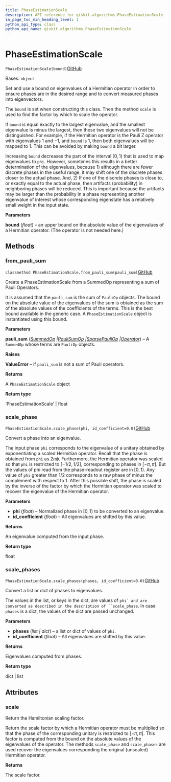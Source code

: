 ```yaml
---
title: PhaseEstimationScale
description: API reference for qiskit.algorithms.PhaseEstimationScale
in_page_toc_min_heading_level: 1
python_api_type: class
python_api_name: qiskit.algorithms.PhaseEstimationScale
---
```


# PhaseEstimationScale

<span id="qiskit.algorithms.PhaseEstimationScale" />

`PhaseEstimationScale(bound)`[GitHub](https://github.com/qiskit/qiskit/tree/stable/0.24/qiskit/algorithms/phase_estimators/phase_estimation_scale.py "view source code")

Bases: `object`

Set and use a bound on eigenvalues of a Hermitian operator in order to ensure phases are in the desired range and to convert measured phases into eigenvectors.

The `bound` is set when constructing this class. Then the method `scale` is used to find the factor by which to scale the operator.

If `bound` is equal exactly to the largest eigenvalue, and the smallest eigenvalue is minus the largest, then these two eigenvalues will not be distinguished. For example, if the Hermitian operator is the Pauli Z operator with eigenvalues $1$ and $-1$, and `bound` is $1$, then both eigenvalues will be mapped to $1$. This can be avoided by making `bound` a bit larger.

Increasing `bound` decreases the part of the interval $[0, 1)$ that is used to map eigenvalues to `phi`. However, sometimes this results in a better determination of the eigenvalues, because 1) although there are fewer discrete phases in the useful range, it may shift one of the discrete phases closer to the actual phase. And, 2) If one of the discrete phases is close to, or exactly equal to the actual phase, then artifacts (probability) in neighboring phases will be reduced. This is important because the artifacts may be larger than the probability in a phase representing another eigenvalue of interest whose corresponding eigenstate has a relatively small weight in the input state.

**Parameters**

**bound** (*float*) – an upper bound on the absolute value of the eigenvalues of a Hermitian operator. (The operator is not needed here.)

## Methods

<span id="qiskit-algorithms-phaseestimationscale-from-pauli-sum" />

### from\_pauli\_sum

<span id="qiskit.algorithms.PhaseEstimationScale.from_pauli_sum" />

`classmethod PhaseEstimationScale.from_pauli_sum(pauli_sum)`[GitHub](https://github.com/qiskit/qiskit/tree/stable/0.24/qiskit/algorithms/phase_estimators/phase_estimation_scale.py "view source code")

Create a PhaseEstimationScale from a SummedOp representing a sum of Pauli Operators.

It is assumed that the `pauli_sum` is the sum of `PauliOp` objects. The bound on the absolute value of the eigenvalues of the sum is obtained as the sum of the absolute values of the coefficients of the terms. This is the best bound available in the generic case. A `PhaseEstimationScale` object is instantiated using this bound.

**Parameters**

**pauli\_sum** ([*SummedOp*](qiskit.opflow.list_ops.SummedOp "qiskit.opflow.list_ops.SummedOp")  *|*[*PauliSumOp*](qiskit.opflow.primitive_ops.PauliSumOp "qiskit.opflow.primitive_ops.PauliSumOp")  *|*[*SparsePauliOp*](qiskit.quantum_info.SparsePauliOp "qiskit.quantum_info.SparsePauliOp")  *|*[*Operator*](qiskit.quantum_info.Operator "qiskit.quantum_info.Operator")) – A `SummedOp` whose terms are `PauliOp` objects.

**Raises**

**ValueError** – if `pauli_sum` is not a sum of Pauli operators.

**Returns**

A `PhaseEstimationScale` object

**Return type**

‘PhaseEstimationScale’ | float

<span id="qiskit-algorithms-phaseestimationscale-scale-phase" />

### scale\_phase

<span id="qiskit.algorithms.PhaseEstimationScale.scale_phase" />

`PhaseEstimationScale.scale_phase(phi, id_coefficient=0.0)`[GitHub](https://github.com/qiskit/qiskit/tree/stable/0.24/qiskit/algorithms/phase_estimators/phase_estimation_scale.py "view source code")

Convert a phase into an eigenvalue.

The input phase `phi` corresponds to the eigenvalue of a unitary obtained by exponentiating a scaled Hermitian operator. Recall that the phase is obtained from `phi` as $2\pi\phi$. Furthermore, the Hermitian operator was scaled so that `phi` is restricted to $[-1/2, 1/2]$, corresponding to phases in $[-\pi, \pi]$. But the values of phi read from the phase-readout register are in $[0, 1)$. Any value of `phi` greater than $1/2$ corresponds to a raw phase of minus the complement with respect to 1. After this possible shift, the phase is scaled by the inverse of the factor by which the Hermitian operator was scaled to recover the eigenvalue of the Hermitian operator.

**Parameters**

*   **phi** (*float*) – Normalized phase in $[0, 1)$ to be converted to an eigenvalue.
*   **id\_coefficient** (*float*) – All eigenvalues are shifted by this value.

**Returns**

An eigenvalue computed from the input phase.

**Return type**

float

<span id="qiskit-algorithms-phaseestimationscale-scale-phases" />

### scale\_phases

<span id="qiskit.algorithms.PhaseEstimationScale.scale_phases" />

`PhaseEstimationScale.scale_phases(phases, id_coefficient=0.0)`[GitHub](https://github.com/qiskit/qiskit/tree/stable/0.24/qiskit/algorithms/phase_estimators/phase_estimation_scale.py "view source code")

Convert a list or dict of phases to eigenvalues.

The values in the list, or keys in the dict, are values of ```phi` and are converted as described in the description of ``scale_phase```. In case `phases` is a dict, the values of the dict are passed unchanged.

**Parameters**

*   **phases** (*list | dict*) – a list or dict of values of `phi`.
*   **id\_coefficient** (*float*) – All eigenvalues are shifted by this value.

**Returns**

Eigenvalues computed from phases.

**Return type**

dict | list

## Attributes

<span id="qiskit.algorithms.PhaseEstimationScale.scale" />

### scale

Return the Hamiltonian scaling factor.

Return the scale factor by which a Hermitian operator must be multiplied so that the phase of the corresponding unitary is restricted to $[-\pi, \pi]$. This factor is computed from the bound on the absolute values of the eigenvalues of the operator. The methods `scale_phase` and `scale_phases` are used recover the eigenvalues corresponding the original (unscaled) Hermitian operator.

**Returns**

The scale factor.

